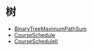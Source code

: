 # **树**

* [BinaryTreeMaximumPathSum](./CloneGraph.md)
* [CourseSchedule](./CourseSchedule.md)
* [CourseScheduleII](CourseScheduleII.md)